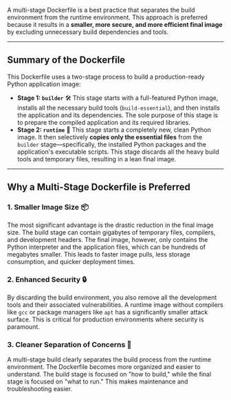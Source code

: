 A multi-stage Dockerfile is a best practice that separates the build environment from the runtime environment. This approach is preferred because it results in a **smaller, more secure, and more efficient final image** by excluding unnecessary build dependencies and tools.

***

## Summary of the Dockerfile

This Dockerfile uses a two-stage process to build a production-ready Python application image:

* **Stage 1: `builder`** 🛠️
    This stage starts with a full-featured Python image, installs all the necessary build tools (`build-essential`), and then installs the application and its dependencies. The sole purpose of this stage is to prepare the compiled application and its required libraries.
* **Stage 2: `runtime`** 🚀
    This stage starts a completely new, clean Python image. It then selectively **copies only the essential files** from the `builder` stage—specifically, the installed Python packages and the application's executable scripts. This stage discards all the heavy build tools and temporary files, resulting in a lean final image.

***

## Why a Multi-Stage Dockerfile is Preferred

### 1. Smaller Image Size 📦
The most significant advantage is the drastic reduction in the final image size. The build stage can contain gigabytes of temporary files, compilers, and development headers. The final image, however, only contains the Python interpreter and the application files, which can be hundreds of megabytes smaller. This leads to faster image pulls, less storage consumption, and quicker deployment times.

### 2. Enhanced Security 🔒
By discarding the build environment, you also remove all the development tools and their associated vulnerabilities. A runtime image without compilers like `gcc` or package managers like `apt` has a significantly smaller attack surface. This is critical for production environments where security is paramount.

### 3. Cleaner Separation of Concerns 🧹
A multi-stage build clearly separates the build process from the runtime environment. The Dockerfile becomes more organized and easier to understand. The build stage is focused on "how to build," while the final stage is focused on "what to run." This makes maintenance and troubleshooting easier.